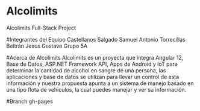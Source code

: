 # Alcolimits
Alcolimits Full-Stack Project

#Integrantes del Equipo
Castellanos Salgado Samuel Antonio
Torrecillas Beltrán Jesus Gustavo
Grupo 5A

#Acerca de Alcolimits
Alcolimits es un proyecta que integra Angular 12, Base de Datos, ASP.NET Framework API, Apps de Android y IoT para determinar la cantidad de alcohol en sangre de una persona, las aplicaciones y base de datos se utilizan para llevar un control de esta información y nuestra propuesta apunta a un sistema de manejo basado en una tipo flota de vehiculos, la cual puedes manejar y ver su información.

#Branch gh-pages

